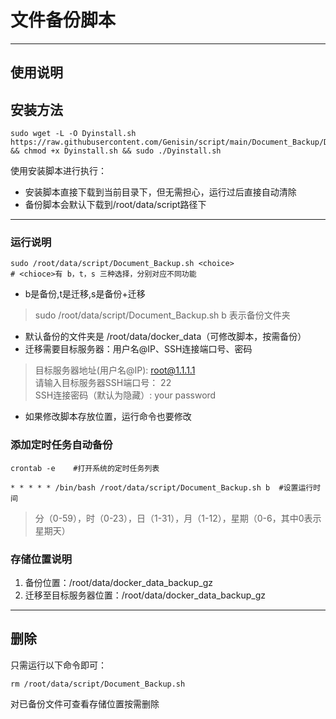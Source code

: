 # 文件备份脚本
---
## 使用说明

## 安装方法
```
sudo wget -L -O Dyinstall.sh https://raw.githubusercontent.com/Genisin/script/main/Document_Backup/DBInstall.sh && chmod +x Dyinstall.sh && sudo ./Dyinstall.sh
```
使用安装脚本进行执行：
* 安装脚本直接下载到当前目录下，但无需担心，运行过后直接自动清除
* 备份脚本会默认下载到/root/data/script路径下
---
### 运行说明
```
sudo /root/data/script/Document_Backup.sh <choice>
# <chioce>有 b，t，s 三种选择，分别对应不同功能
```
* b是备份,t是迁移,s是备份+迁移  
> sudo /root/data/script/Document_Backup.sh b 表示备份文件夹

* 默认备份的文件夹是 /root/data/docker_data（可修改脚本，按需备份）
* 迁移需要目标服务器：用户名@IP、SSH连接端口号、密码  
> 目标服务器地址(用户名@IP):      root@1.1.1.1  
> 请输入目标服务器SSH端口号： 22  
> SSH连接密码（默认为隐藏）:     your password  

* 如果修改脚本存放位置，运行命令也要修改  
### 添加定时任务自动备份
```
crontab -e    #打开系统的定时任务列表

* * * * * /bin/bash /root/data/script/Document_Backup.sh b  #设置运行时间
```
> 分（0-59），时（0-23），日（1-31），月（1-12），星期（0-6，其中0表示星期天）

### 存储位置说明 
1. 备份位置：/root/data/docker_data_backup_gz
2. 迁移至目标服务器位置：/root/data/docker_data_backup_gz

---

## 删除
只需运行以下命令即可：
```
rm /root/data/script/Document_Backup.sh
```
对已备份文件可查看存储位置按需删除

